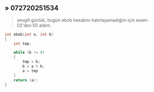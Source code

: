 ## » 072720251534
> sevgili günlük, bugün ebob hesabını hatırlayamadığım için exam-02'den 50 aldım.

```c
int ebob(int a, int b)
{
	int tmp;

	while (b != 0)
	{
		tmp = b;
		b = a % b;
		a = tmp
	}
	return (a);
}
```